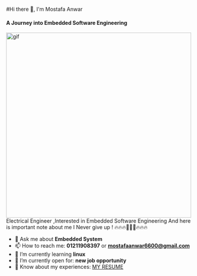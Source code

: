 #Hi there 👋, I'm Mostafa Anwar
#### A Journey into Embedded Software Engineering
<img src ="https://vivekvivian.files.wordpress.com/2020/05/blog_post_js.gif" width="500px" alt="gif"/>
Electrical Engineer ,Interested in Embedded Software Engineering
           And here is important note about me
                  I Never give up !
                 🔥🔥🔥🚀🚀🚀🔥🔥🔥

- 💬 Ask me about **Embedded System** 
- 📫 How to reach me: **01211908397** or **mostafaanwar6600@gmail.com**
- 🌱 I’m currently learning **linux**
- 🤔 I’m currently open for: **new job opportunity**
- 📄 Know about my experiences: [MY RESUME](https://drive.google.com/drive/my-drive)
